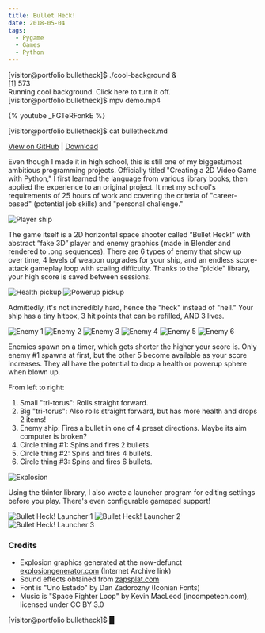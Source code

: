 ```yaml
---
title: Bullet Heck!
date: 2018-05-04
tags:
  - Pygame
  - Games
  - Python
---
```


<!-- TODO: A canvas#bh-bg is needed, likely in the theme. And what about the script?  -->

<p class="command">[visitor@portfolio bulletheck]$ ./cool-background &amp; <br>
    [1] 573 <br>
    Running cool background. <a id="toggle-bg">Click here to turn it off.</a><br>
    [visitor@portfolio bulletheck]$ mpv demo.mp4</p>

{% youtube _FGTeRFonkE %}

<p class="command">[visitor@portfolio bulletheck]$ cat bulletheck.md</p>

<p class="centered"><a href="https://github.com/slaugaus/bullet-heck" target="_blank">View on GitHub</a> |
    <a href="https://github.com/slaugaus/bullet-heck/releases" target="_blank">Download</a>
</p>

Even though I made it in high school, this is still one of my biggest/most ambitious programming projects. Officially titled "Creating a 2D Video Game with Python," I first learned the language from various library books, then applied the experience to an original project. It met my school's requirements of 25 hours of work and covering the criteria of "career-based" (potential job skills) and "personal challenge."

![Player ship](bh-ship.gif)

The game itself is a 2D horizontal space shooter called “Bullet Heck!” with abstract “fake 3D” player and enemy graphics (made in Blender and rendered to .png sequences). There are 6 types of enemy that show up over time, 4 levels of weapon upgrades for your ship, and an endless score-attack gameplay loop with scaling difficulty. Thanks to the "pickle" library, your high score is saved between sessions.

<!-- TODO: Theme needs a custom tag for aligning images. Probably also use them for .command, .centered, etc. -->
![Health pickup](bh-heal.gif) ![Powerup pickup](bh-power.gif)

Admittedly, it's not incredibly hard, hence the "heck" instead of "hell." Your ship has a tiny hitbox, 3 hit points that can be refilled, AND 3 lives.

![Enemy 1](bh-enemy1.gif) ![Enemy 2](bh-enemy2.gif) ![Enemy 3](bh-enemy3.gif) ![Enemy 4](bh-enemy4.gif) ![Enemy 5](bh-enemy5.gif) ![Enemy 6](bh-enemy6.gif)

Enemies spawn on a timer, which gets shorter the higher your score is. Only enemy #1 spawns at first, but the other 5 become available as your score increases. They all have the potential to drop a health or powerup sphere when blown up.

From left to right:

1. Small "tri-torus": Rolls straight forward.
2. Big "tri-torus": Also rolls straight forward, but has more health and drops 2 items!
3. Enemy ship: Fires a bullet in one of 4 preset directions. Maybe its aim computer is broken?
4. Circle thing #1: Spins and fires 2 bullets.
5. Circle thing #2: Spins and fires 4 bullets.
6. Circle thing #3: Spins and fires 6 bullets.

![Explosion](bh-boom.gif)

Using the tkinter library, I also wrote a launcher program for editing settings before you play. There's even configurable gamepad support!

![Bullet Heck! Launcher 1](bh-launcher1.png) ![Bullet Heck! Launcher 2](bh-launcher2.png) ![Bullet Heck! Launcher 3](bh-launcher3.png)

### Credits

* Explosion graphics generated at the now-defunct [explosiongenerator.com](https://web.archive.org/web/20211129212300/http://explosiongenerator.com/) (Internet Archive link)
* Sound effects obtained from [zapsplat.com](https://www.zapsplat.com)
* Font is "Uno Estado" by Dan Zadorozny (Iconian Fonts)
* Music is "Space Fighter Loop" by Kevin MacLeod (incompetech.com), licensed under CC BY 3.0

<p class="command">[visitor@portfolio bulletheck]$ <span class="blinky">█</span></p>
